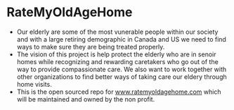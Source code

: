# RateMyOldAgeHome
- Our elderly are some of the most vunerable people within our society and with a large retiring demographic in Canada and US we need to find ways to make sure they are being treated properly.
- The vision of this project is help protect the elderly who are in senoir homes while recognizing and rewarding caretakers who go out of the way to provide compassionate care. We also want to work together with other organizations to find better ways of taking care our eldery through home visits. 
- This is the open sourced repo for www.ratemyoldagehome.com which will be maintained and owned by the non profit.
